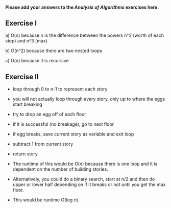 #### Please add your answers to the **_Analysis of Algorithms_** exercises here.

## Exercise I

a) O(n) because n is the difference between the powers n^2 (worth of each step) and n^3 (max)

b) O(n^2) because there are two nested loops

c) O(n) because it is recursive

## Exercise II

- loop through 0 to n-1 to represent each story
- you will not actually loop through every story, only up to where the eggs start breaking
- try to drop an egg off of each floor
- if it is successful (no breakage), go to next floor
- if egg breaks, save current story as variable and exit loop
- subtract 1 from current story
- return story
- The runtime of this would be O(n) because there is one loop and it is dependent on the number of building stories.

- Alternatively, you could do a binary search, start at n/2 and then do upper or lower half depending on if it breaks or not until you get the max floor.
- This would be runtime O(log n).
